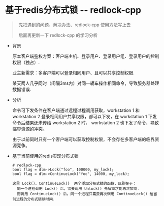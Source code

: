 

# 基于redis分布式锁  -- redlock-cpp


> ​	先把遇到的问题、解决办法、redlock-cpp 使用方法写上去
>
> ​	后面再更新一下 redlock-cpp 的学习分析

- 背景

  原本客户端鉴权方案：客户端主机、登录用户、登录用户组、登录用户的控制权限（独占）.

  业主新需求：多客户端可以登录相同用户、且可以共享控制权限.

  某天两人几乎同时（间隔3ms内）对同一辆车操作相同命令，导致服务器处理数据错误.

- 分析

  命令可下发条件在客户端通过远程过程调用获取，workstation 1 和 workstation 2 登录相同用户共享权限，都可以下发，在 workstation 1 下发命令后结果还未传给 workstation 2 时， workstation 2 也下发了命令，导致临界资源的冲突。

  由于以前同时只有一个客户端可以获取控制权限，不会存在多客户端的临界资源竞争。

- 基于当前使用的redis实现分布式锁

  ```
  # redlock-cpp
  bool flag = dlm->Lock("foo", 100000, my_lock);
  bool flag = dlm->ContinueLock("foo", 14000, my_lock);
  
  这里 Lock()、ContinueLock()  两个添加分布式锁的函数，区别在于：
    同一个进程调用 Lock() 后，需要调用 Unlock() 先解锁才能再次加锁.
    而调用 ContinueLock() 后，同一个进程只需要再次调用 ContinueLock() 给当前进程的分布式锁续时间.
  ```

  